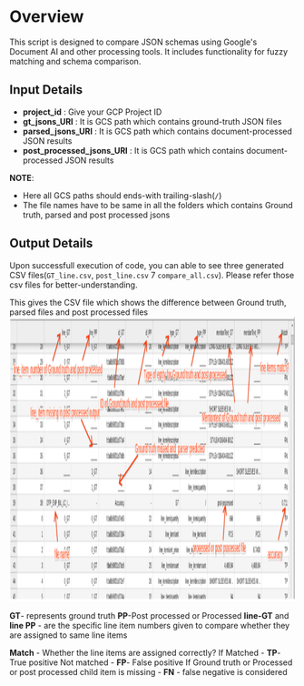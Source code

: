 # Overview

This script is designed to compare JSON schemas using Google's Document AI and other processing tools. It includes functionality for fuzzy matching and schema comparison.

## Input Details
* **project_id** : Give your GCP Project ID
* **gt_jsons_URI** : It is GCS path which contains ground-truth JSON files
* **parsed_jsons_URI** : It is GCS path which contains document-processed JSON results
* **post_processed_jsons_URI** : It is GCS path which contains document-processed JSON results

**NOTE**:
* Here all GCS paths should ends-with trailing-slash(`/`)
* The file names have to be same in all the folders which contains Ground truth, parsed and post processed jsons

## Output Details
Upon successfull execution of code, you can able to see three generated CSV files(`GT_line.csv`, `post_line.csv` 7 `compare_all.csv`). Please refer those csv files for better-understanding.

This gives the CSV file which shows the difference between Ground truth, parsed files and post processed files
<img src="./images/sample_output.png" width=1000 height=500></img>

**GT**- represents ground truth
**PP**-Post processed or Processed
**line-GT** and **line PP** - are the specific line item numbers given to compare whether they are assigned to same line items

**Match** - Whether the line items are assigned correctly?
If Matched - **TP**- True positive
Not matched - **FP**- False positive
If Ground truth or Processed or post processed child item is missing - **FN** - false negative is considered
